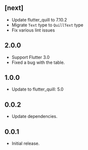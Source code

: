 ## [next]

* Update flutter_quill to 7.10.2
* Migrate `Text` type to `QuillText` type
* Fix various lint issues

## 2.0.0

* Support Flutter 3.0
* Fixed a bug with the table. 

## 1.0.0

* Update to flutter_quill: 5.0

## 0.0.2

* Update dependencies.

## 0.0.1

* Initial release.